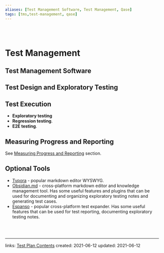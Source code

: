 ```yaml
---
aliases: [Test Management Software, Test Management, Qase]
tags: [tms,test-management, qase]
---
```


<br/>
<br/>

# Test Management 

## Test Management Software


## Test Design and Exploratory Testing


## Test Execution
- **Exploratory testing**
- **Regression testing**. 
- **E2E testing**. 

## Measuring Progress and Reporting
See [Measuring Progress and Reporting](140_measuring_progress_reporting.md) section.


## Optional Tools
- [Typora](https://typora.io) - popular markdown editor WYSWYG.
- [Obsidian.md](https://obsidian.md/) - cross-platform markdown editor and knowledge management tool. Has some useful features and plugins that can be used for documenting and organizing exploratory testing notes and generating test cases.
- [Espanso](https://espanso.org) - popular cross-platform test expander. Has some useful features that can be used for test reporting, documenting exploratory testing notes.


<br/>
<br/>

___

links: [Test Plan Contents](000_test_plan_contents.md)
created: 2021-06-12
updated: 2021-06-12
